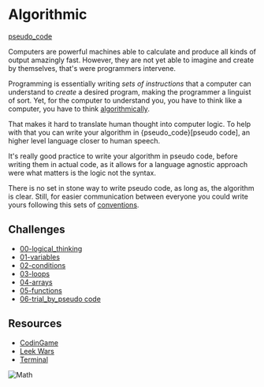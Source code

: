 # Algorithmic

[pseudo_code](https://en.wikipedia.org/wiki/Pseudocode)

Computers are powerful machines able to calculate and produce all kinds of
output amazingly fast. However, they are not yet able to imagine and create by
themselves, that's were programmers intervene.

Programming is essentially writing *sets of instructions* that a computer can
understand to *create* a desired program, making the programmer a linguist of
sort. Yet, for the computer to understand you, you have to think like a
computer, you have to think [algorithmically](https://en.wikipedia.org/wiki/Algorithm).

That makes it hard to translate human thought into computer logic. To help with
that you can write your algorithm in {pseudo_code}[pseudo code], an higher level
language closer to human speech.

It's really good practice to write your algorithm in pseudo code, before writing
them in actual code, as it allows for a language agnostic approach were what
matters is the logic not the syntax.

There is no set in stone way to write pseudo code, as long as, the algorithm is
clear. Still, for easier communication between everyone you could write yours
following this sets of [conventions](./conventions.md).

## Challenges

* [00-logical_thinking](./00-logical_thinking.md)
* [01-variables](./01-variables.md)
* [02-conditions](./02-conditions.md)
* [03-loops](./03-loops.md)
* [04-arrays](./04-arrays.md)
* [05-functions](./05-functions.md)
* [06-trial_by_pseudo code](./06-trial.md)

## Resources

* [CodinGame](https://www.codingame.com)
* [Leek Wars](https://leekwars.com/)
* [Terminal](https://terminal.c1games.com/)

![Math](../../../Assets/math.gif)